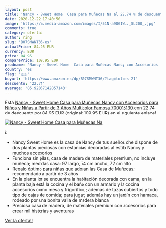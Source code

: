 ```yaml
---
layout: post
title: 'Nancy - Sweet Home  Casa para Muñecas Na al 22.74 % de descuento'
date: 2020-12-22 17:40:50
image: 'https://m.media-amazon.com/images/I/51N-a9OG1WL._SL200_.jpg'
comments: true
category: ofertas
author: ring
slug: 'B07SMWNT36-es'
actualPrice: 84.95 EUR
currency: EUR
price: 84.95
comparePrice: 109.95 EUR
prodname: 'Nancy - Sweet Home  Casa para Muñecas Nancy con Accesorios  para Niños y Niñas a Partir de 3 Años  Multicolor  Famosa 700015130 '
country: 'es'
flag: '🇪🇸'
buyurl: 'https://www.amazon.es/dp/B07SMWNT36/?tag=tolees-21'
descuento: '22.74'
average: '85.92857142857143'
---
```


Está [Nancy - Sweet Home  Casa para Muñecas Nancy con Accesorios  para Niños y Niñas a Partir de 3 Años  Multicolor  Famosa 700015130 ](https://www.amazon.es/dp/B07SMWNT36/?tag=tolees-21) con 22.74 de descuento por 84.95 EUR (original: 109.95 EUR) en el siguiente enlace!

[![Nancy - Sweet Home  Casa para Muñecas Na](https://m.media-amazon.com/images/I/51N-a9OG1WL._SL200_.jpg)](https://www.amazon.es/dp/B07SMWNT36/?tag=tolees-21)

ℹ️:

- Nancy Sweet Home es la casa de Nancy de tus sueños che dispone de dos plantas preciosas con estancias decoradas al estilo Nancy y muchos accesorios
- Funciona sin pilas, casa de madera de materiales premium, no incluye muñeca; medidas casa: 97 largo, 74 cm ancho, 72 cm alto
- Regalo óptimo para niñas que adoran las Casa de Muñecas; recomendado a partir de 3 años
- En la planta ior se encuentra la habitación decorada con cama, en la planta baja está la cocina y el baño con un armario y la cocina accesorios como mesa y frigorífico,; además de tazas cubiertos y todo tipo de cajas de comida; para jugar; además hay un jardín con hamaca, rodeado por una bonita valla de madera blanca
- Preciosa casa de madera, de materiales premium con accesorios para crear mil historias y aventuras

[Ver la oferta!!](https://www.amazon.es/dp/B07SMWNT36/?tag=tolees-21)
